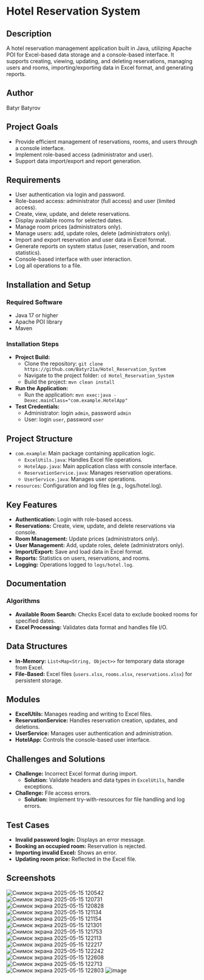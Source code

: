 # Hotel Reservation System

## Description
A hotel reservation management application built in Java, utilizing Apache POI for Excel-based data storage and a console-based interface. It supports creating, viewing, updating, and deleting reservations, managing users and rooms, importing/exporting data in Excel format, and generating reports.

## Author
Batyr Batyrov

## Project Goals
- Provide efficient management of reservations, rooms, and users through a console interface.
- Implement role-based access (administrator and user).
- Support data import/export and report generation.

## Requirements
- User authentication via login and password.
- Role-based access: administrator (full access) and user (limited access).
- Create, view, update, and delete reservations.
- Display available rooms for selected dates.
- Manage room prices (administrators only).
- Manage users: add, update roles, delete (administrators only).
- Import and export reservation and user data in Excel format.
- Generate reports on system status (user, reservation, and room statistics).
- Console-based interface with user interaction.
- Log all operations to a file.

## Installation and Setup

### Required Software
- Java 17 or higher
- Apache POI library
- Maven

### Installation Steps
- **Project Build:**
  - Clone the repository: `git clone https://github.com/Batyr21a/Hotel_Reservation_System`
  - Navigate to the project folder: `cd Hotel_Reservation_System`
  - Build the project: `mvn clean install`
- **Run the Application:**
  - Run the application: `mvn exec:java -Dexec.mainClass="com.example.HotelApp"`
- **Test Credentials:**
  - Administrator: login `admin`, password `admin`
  - User: login `user`, password `user`

## Project Structure
- `com.example`: Main package containing application logic.
  - `ExcelUtils.java`: Handles Excel file operations.
  - `HotelApp.java`: Main application class with console interface.
  - `ReservationService.java`: Manages reservation operations.
  - `UserService.java`: Manages user operations.
- `resources`: Configuration and log files (e.g., logs/hotel.log).

## Key Features
- **Authentication:** Login with role-based access.
- **Reservations:** Create, view, update, and delete reservations via console.
- **Room Management:** Update prices (administrators only).
- **User Management:** Add, update roles, delete (administrators only).
- **Import/Export:** Save and load data in Excel format.
- **Reports:** Statistics on users, reservations, and rooms.
- **Logging:** Operations logged to `logs/hotel.log`.

## Documentation

### Algorithms
- **Available Room Search:** Checks Excel data to exclude booked rooms for specified dates.
- **Excel Processing:** Validates data format and handles file I/O.

## Data Structures
- **In-Memory:** `List<Map<String, Object>>` for temporary data storage from Excel.
- **File-Based:** Excel files (`users.xlsx`, `rooms.xlsx`, `reservations.xlsx`) for persistent storage.

## Modules
- **ExcelUtils:** Manages reading and writing to Excel files.
- **ReservationService:** Handles reservation creation, updates, and deletions.
- **UserService:** Manages user authentication and administration.
- **HotelApp:** Controls the console-based user interface.

## Challenges and Solutions
- **Challenge:** Incorrect Excel format during import.
  - **Solution:** Validate headers and data types in `ExcelUtils`, handle exceptions.
- **Challenge:** File access errors.
  - **Solution:** Implement try-with-resources for file handling and log errors.

## Test Cases
- **Invalid password login:** Displays an error message.
- **Booking an occupied room:** Reservation is rejected.
- **Importing invalid Excel:** Shows an error.
- **Updating room price:** Reflected in the Excel file.

## Screenshots
![Снимок экрана 2025-05-15 120542](https://github.com/user-attachments/assets/7af29ba3-0d81-4090-a5f8-e52d3d66d716)
![Снимок экрана 2025-05-15 120731](https://github.com/user-attachments/assets/1c48aac8-8421-43bb-babd-1cbeb71b6e3e)
![Снимок экрана 2025-05-15 120828](https://github.com/user-attachments/assets/21d3f044-5552-4e62-821b-795c4b4d46e1)
![Снимок экрана 2025-05-15 121134](https://github.com/user-attachments/assets/f8152ef5-c94e-4cd4-bab4-0ea1ef898b11)
![Снимок экрана 2025-05-15 121154](https://github.com/user-attachments/assets/3bfc1f68-13ff-42be-9abf-5136b390c72b)
![Снимок экрана 2025-05-15 121301](https://github.com/user-attachments/assets/48248516-f0ad-44f9-a7a2-5c8fb2d99e4b)
![Снимок экрана 2025-05-15 121753](https://github.com/user-attachments/assets/1c119977-7cf1-4a00-b34c-f2d03b450bec)
![Снимок экрана 2025-05-15 122113](https://github.com/user-attachments/assets/d2b86a75-f19f-425e-8671-d13a7ab2bb28)
![Снимок экрана 2025-05-15 122217](https://github.com/user-attachments/assets/a8cbe555-a299-406b-9a33-4b83e65b1d12)
![Снимок экрана 2025-05-15 122242](https://github.com/user-attachments/assets/25009522-e65a-4e58-8024-f8fe63a02ae8)
![Снимок экрана 2025-05-15 122608](https://github.com/user-attachments/assets/9ac31ec3-54ad-401b-9808-94c778e07487)
![Снимок экрана 2025-05-15 122713](https://github.com/user-attachments/assets/eb17600a-bd88-45f2-8f5a-a9e6dcef96ca)
![Снимок экрана 2025-05-15 122803](https://github.com/user-attachments/assets/377d178d-1db7-4680-83cc-64723c244efc)
![image](https://github.com/user-attachments/assets/43f8c44c-0ff6-477d-85a6-f63e6f2392a6)
































